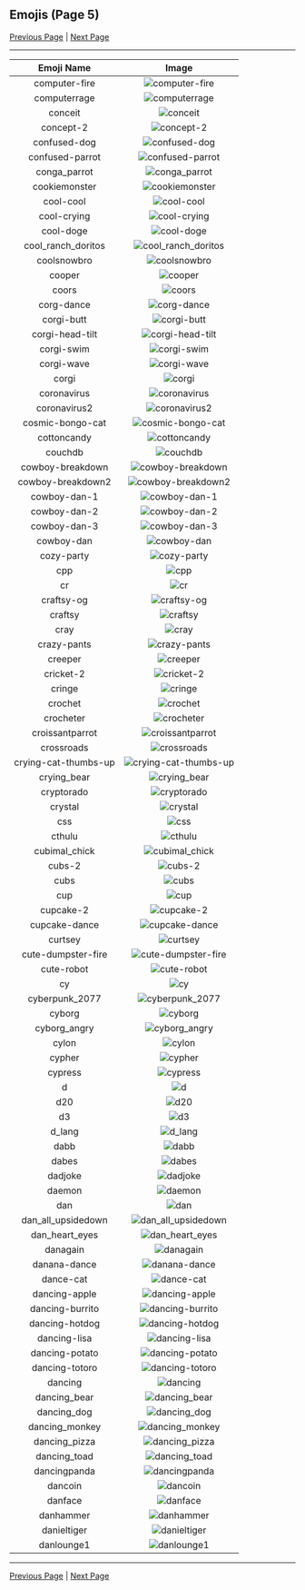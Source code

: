 
  ## Emojis (Page 5)

  [Previous Page](/docs/denverdevs/page-c-0004.md)
   | [Next Page](/docs/denverdevs/page-d-0006.md)

  <hr />

  |Emoji Name|Image|
  | :-: | :-: |
  |computer-fire| ![computer-fire](/emojis/denverdevs/computer-fire.gif)|
  |computerrage| ![computerrage](/emojis/denverdevs/computerrage.gif)|
  |conceit| ![conceit](/emojis/denverdevs/conceit.jpg)|
  |concept-2| ![concept-2](/emojis/denverdevs/concept-2.png)|
  |confused-dog| ![confused-dog](/emojis/denverdevs/confused-dog.gif)|
  |confused-parrot| ![confused-parrot](/emojis/denverdevs/confused-parrot.gif)|
  |conga_parrot| ![conga_parrot](/emojis/denverdevs/conga_parrot.gif)|
  |cookiemonster| ![cookiemonster](/emojis/denverdevs/cookiemonster.jpg)|
  |cool-cool| ![cool-cool](/emojis/denverdevs/cool-cool.gif)|
  |cool-crying| ![cool-crying](/emojis/denverdevs/cool-crying.png)|
  |cool-doge| ![cool-doge](/emojis/denverdevs/cool-doge.gif)|
  |cool_ranch_doritos| ![cool_ranch_doritos](/emojis/denverdevs/cool_ranch_doritos.png)|
  |coolsnowbro| ![coolsnowbro](/emojis/denverdevs/coolsnowbro.gif)|
  |cooper| ![cooper](/emojis/denverdevs/cooper.png)|
  |coors| ![coors](/emojis/denverdevs/coors.jpg)|
  |corg-dance| ![corg-dance](/emojis/denverdevs/corg-dance.gif)|
  |corgi-butt| ![corgi-butt](/emojis/denverdevs/corgi-butt.png)|
  |corgi-head-tilt| ![corgi-head-tilt](/emojis/denverdevs/corgi-head-tilt.gif)|
  |corgi-swim| ![corgi-swim](/emojis/denverdevs/corgi-swim.gif)|
  |corgi-wave| ![corgi-wave](/emojis/denverdevs/corgi-wave.gif)|
  |corgi| ![corgi](/emojis/denverdevs/corgi.gif)|
  |coronavirus| ![coronavirus](/emojis/denverdevs/coronavirus.png)|
  |coronavirus2| ![coronavirus2](/emojis/denverdevs/coronavirus2.png)|
  |cosmic-bongo-cat| ![cosmic-bongo-cat](/emojis/denverdevs/cosmic-bongo-cat.gif)|
  |cottoncandy| ![cottoncandy](/emojis/denverdevs/cottoncandy.gif)|
  |couchdb| ![couchdb](/emojis/denverdevs/couchdb.png)|
  |cowboy-breakdown| ![cowboy-breakdown](/emojis/denverdevs/cowboy-breakdown.png)|
  |cowboy-breakdown2| ![cowboy-breakdown2](/emojis/denverdevs/cowboy-breakdown2.png)|
  |cowboy-dan-1| ![cowboy-dan-1](/emojis/denverdevs/cowboy-dan-1.png)|
  |cowboy-dan-2| ![cowboy-dan-2](/emojis/denverdevs/cowboy-dan-2.png)|
  |cowboy-dan-3| ![cowboy-dan-3](/emojis/denverdevs/cowboy-dan-3.png)|
  |cowboy-dan| ![cowboy-dan](/emojis/denverdevs/cowboy-dan.png)|
  |cozy-party| ![cozy-party](/emojis/denverdevs/cozy-party.gif)|
  |cpp| ![cpp](/emojis/denverdevs/cpp.png)|
  |cr| ![cr](/emojis/denverdevs/cr.png)|
  |craftsy-og| ![craftsy-og](/emojis/denverdevs/craftsy-og.png)|
  |craftsy| ![craftsy](/emojis/denverdevs/craftsy.png)|
  |cray| ![cray](/emojis/denverdevs/cray.png)|
  |crazy-pants| ![crazy-pants](/emojis/denverdevs/crazy-pants.png)|
  |creeper| ![creeper](/emojis/denverdevs/creeper.jpg)|
  |cricket-2| ![cricket-2](/emojis/denverdevs/cricket-2.gif)|
  |cringe| ![cringe](/emojis/denverdevs/cringe.png)|
  |crochet| ![crochet](/emojis/denverdevs/crochet.gif)|
  |crocheter| ![crocheter](/emojis/denverdevs/crocheter.gif)|
  |croissantparrot| ![croissantparrot](/emojis/denverdevs/croissantparrot.gif)|
  |crossroads| ![crossroads](/emojis/denverdevs/crossroads.png)|
  |crying-cat-thumbs-up| ![crying-cat-thumbs-up](/emojis/denverdevs/crying-cat-thumbs-up.png)|
  |crying_bear| ![crying_bear](/emojis/denverdevs/crying_bear.gif)|
  |cryptorado| ![cryptorado](/emojis/denverdevs/cryptorado.png)|
  |crystal| ![crystal](/emojis/denverdevs/crystal.jpg)|
  |css| ![css](/emojis/denverdevs/css.png)|
  |cthulu| ![cthulu](/emojis/denverdevs/cthulu.png)|
  |cubimal_chick| ![cubimal_chick](/emojis/denverdevs/cubimal_chick.png)|
  |cubs-2| ![cubs-2](/emojis/denverdevs/cubs-2.png)|
  |cubs| ![cubs](/emojis/denverdevs/cubs.png)|
  |cup| ![cup](/emojis/denverdevs/cup.png)|
  |cupcake-2| ![cupcake-2](/emojis/denverdevs/cupcake-2.png)|
  |cupcake-dance| ![cupcake-dance](/emojis/denverdevs/cupcake-dance.gif)|
  |curtsey| ![curtsey](/emojis/denverdevs/curtsey.gif)|
  |cute-dumpster-fire| ![cute-dumpster-fire](/emojis/denverdevs/cute-dumpster-fire.gif)|
  |cute-robot| ![cute-robot](/emojis/denverdevs/cute-robot.gif)|
  |cy| ![cy](/emojis/denverdevs/cy.png)|
  |cyberpunk_2077| ![cyberpunk_2077](/emojis/denverdevs/cyberpunk_2077.png)|
  |cyborg| ![cyborg](/emojis/denverdevs/cyborg.png)|
  |cyborg_angry| ![cyborg_angry](/emojis/denverdevs/cyborg_angry.png)|
  |cylon| ![cylon](/emojis/denverdevs/cylon.gif)|
  |cypher| ![cypher](/emojis/denverdevs/cypher.png)|
  |cypress| ![cypress](/emojis/denverdevs/cypress.jpg)|
  |d| ![d](/emojis/denverdevs/d.jpg)|
  |d20| ![d20](/emojis/denverdevs/d20.png)|
  |d3| ![d3](/emojis/denverdevs/d3.png)|
  |d_lang| ![d_lang](/emojis/denverdevs/d_lang.png)|
  |dabb| ![dabb](/emojis/denverdevs/dabb.jpg)|
  |dabes| ![dabes](/emojis/denverdevs/dabes.png)|
  |dadjoke| ![dadjoke](/emojis/denverdevs/dadjoke.gif)|
  |daemon| ![daemon](/emojis/denverdevs/daemon.gif)|
  |dan| ![dan](/emojis/denverdevs/dan.png)|
  |dan_all_upsidedown| ![dan_all_upsidedown](/emojis/denverdevs/dan_all_upsidedown.jpg)|
  |dan_heart_eyes| ![dan_heart_eyes](/emojis/denverdevs/dan_heart_eyes.png)|
  |danagain| ![danagain](/emojis/denverdevs/danagain.gif)|
  |danana-dance| ![danana-dance](/emojis/denverdevs/danana-dance.gif)|
  |dance-cat| ![dance-cat](/emojis/denverdevs/dance-cat.gif)|
  |dancing-apple| ![dancing-apple](/emojis/denverdevs/dancing-apple.gif)|
  |dancing-burrito| ![dancing-burrito](/emojis/denverdevs/dancing-burrito.gif)|
  |dancing-hotdog| ![dancing-hotdog](/emojis/denverdevs/dancing-hotdog.gif)|
  |dancing-lisa| ![dancing-lisa](/emojis/denverdevs/dancing-lisa.gif)|
  |dancing-potato| ![dancing-potato](/emojis/denverdevs/dancing-potato.gif)|
  |dancing-totoro| ![dancing-totoro](/emojis/denverdevs/dancing-totoro.gif)|
  |dancing| ![dancing](/emojis/denverdevs/dancing.gif)|
  |dancing_bear| ![dancing_bear](/emojis/denverdevs/dancing_bear.gif)|
  |dancing_dog| ![dancing_dog](/emojis/denverdevs/dancing_dog.gif)|
  |dancing_monkey| ![dancing_monkey](/emojis/denverdevs/dancing_monkey.gif)|
  |dancing_pizza| ![dancing_pizza](/emojis/denverdevs/dancing_pizza.gif)|
  |dancing_toad| ![dancing_toad](/emojis/denverdevs/dancing_toad.gif)|
  |dancingpanda| ![dancingpanda](/emojis/denverdevs/dancingpanda.gif)|
  |dancoin| ![dancoin](/emojis/denverdevs/dancoin.png)|
  |danface| ![danface](/emojis/denverdevs/danface.png)|
  |danhammer| ![danhammer](/emojis/denverdevs/danhammer.png)|
  |danieltiger| ![danieltiger](/emojis/denverdevs/danieltiger.png)|
  |danlounge1| ![danlounge1](/emojis/denverdevs/danlounge1.jpg)|

  <hr/>
  
  [Previous Page](/docs/denverdevs/page-c-0004.md)
   | [Next Page](/docs/denverdevs/page-d-0006.md)